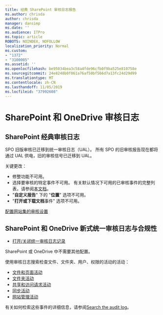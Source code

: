 ```yaml
---
title: 经典 SharePoint 审核日志报告
ms.author: chrisda
author: chrisda
manager: dansimp
ms.date: ''
ms.audience: ITPro
ms.topic: article
ROBOTS: NOINDEX, NOFOLLOW
localization_priority: Normal
ms.custom:
- "1372"
- "3100005"
ms.assetid: ''
ms.openlocfilehash: be95034bea3c58a4fde96cfb0f9ba525e810758e
ms.sourcegitcommit: 24e8248b0f061a76af50bf566d7a13fc24d29d99
ms.translationtype: MT
ms.contentlocale: zh-CN
ms.lasthandoff: 11/05/2019
ms.locfileid: "37992608"
---
```

# <a name="sharepoint-and-onedrive-audit-logs"></a>SharePoint 和 OneDrive 审核日志

## <a name="sharepoint-classic-audit-logs"></a>SharePoint 经典审核日志

SPO 旧版审核已迁移到统一审核日志（UAL）。 所有 SPO 的旧审核报告现在都将通过 UAL 供电，旧的审核信号已迁移到 UAL。

关键更改：

* 修整功能不可用。
* 选择要审核的特定事件不可用。 有关默认情况下可用的已审核事件的完整列表，请参阅[本文档](https://docs.microsoft.com/office365/securitycompliance/search-the-audit-log-in-security-and-compliance)。
* "**自定义报告**" 下的 "**位置**" 选项不可用。
* "**打开或下载文档**事件" 选项不可用。

[配置网站集的审核设置](https://support.office.com/article/Configure-audit-settings-for-a-site-collection-A9920C97-38C0-44F2-8BCB-4CF1E2AE22D2)

## <a name="sharepoint-and-onedrive-modern-unified-audit-logs-from-compliance"></a>SharePoint 和 OneDrive 新式统一审核日志与合规性

* [打开/关闭统一审核日志记录](https://docs.microsoft.com/office365/securitycompliance/turn-audit-log-search-on-or-off) 

SharePoint 或 OneDrive 中不需要其他配置。

使用审核日志搜索检查文件、文件夹、用户、权限的活动的活动：

* [文件和页面活动](https://docs.microsoft.com/office365/securitycompliance/search-the-audit-log-in-security-and-compliance)
* [文件夹活动](https://docs.microsoft.com/office365/securitycompliance/search-the-audit-log-in-security-and-compliance#folder-activities)
* [共享和访问请求活动](https://docs.microsoft.com/office365/securitycompliance/search-the-audit-log-in-security-and-compliance#sharing-and-access-request-activities)
* [同步活动](https://docs.microsoft.com/office365/securitycompliance/search-the-audit-log-in-security-and-compliance#synchronization-activities)
* [网站管理活动](https://docs.microsoft.com/office365/securitycompliance/search-the-audit-log-in-security-and-compliance#site-administration-activities)

有关如何检索这些事件的详细信息，请参阅[Search the audit log](https://docs.microsoft.com/office365/securitycompliance/search-the-audit-log-in-security-and-compliance#search-the-audit-log)。
